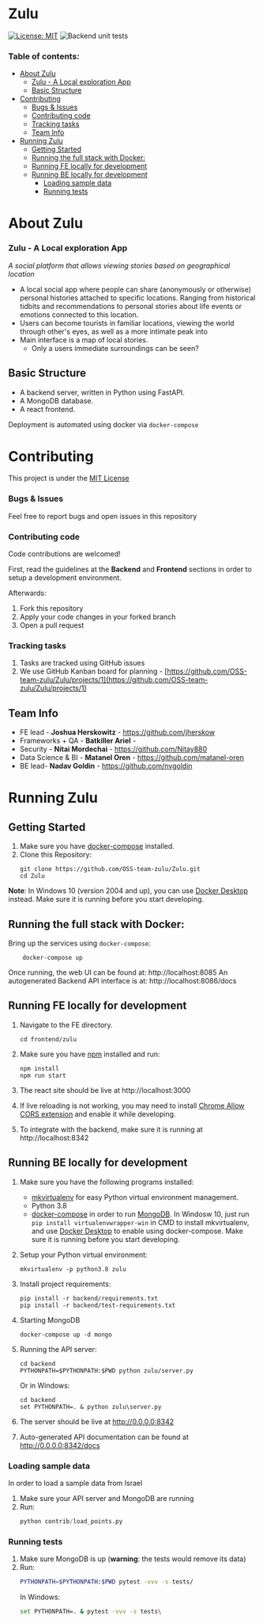 
# Zulu
[![License: MIT](https://img.shields.io/badge/License-MIT-yellow.svg)](https://opensource.org/licenses/MIT)             ![Backend unit tests](https://github.com/OSS-team-zulu/Zulu/workflows/Backend%20unit%20tests/badge.svg?branch=master)

### Table of contents:
- [About Zulu](#about-zulu)
    + [Zulu - A Local exploration App](#zulu---a-local-exploration-app)
  * [Basic Structure](#basic-structure)
- [Contributing](#contributing)
    + [Bugs & Issues](#bugs---issues)
    + [Contributing code](#contributing-code)
    + [Tracking tasks](#tracking-tasks)
  * [Team Info](#team-info)
- [Running Zulu](#running-zulu)
  * [Getting Started](#getting-started)
  * [Running the full stack with Docker:](#running-the-full-stack-with-docker-)
  * [Running FE locally for development](#running-fe-locally-for-development)
  * [Running BE locally for development](#running-be-locally-for-development)
    + [Loading sample data](#loading-sample-data)
    + [Running tests](#running-tests)

# About Zulu

### Zulu - A Local exploration App

*A social platform that allows viewing stories based on geographical location*

 - A local social app where people can share (anonymously or otherwise) personal histories attached to specific locations. Ranging from historical tidbits and recommendations to personal stories about life events or emotions connected to this location.
 - Users can become tourists in familiar locations, viewing the world through other's eyes, as well as a more intimate peak into
 - Main interface is a map of local stories.
	 - Only a users immediate surroundings can be seen?


## Basic Structure

* A backend server, written in Python using FastAPI.
* A MongoDB database.
* A react frontend.

Deployment is automated using docker via `docker-compose`


# Contributing
This project is under the [MIT License](./LICENSE.md)
### Bugs & Issues
Feel free to report bugs and open issues in this repository

### Contributing code
Code contributions are welcomed!

First, read the guidelines at the **Backend** and **Frontend** sections in order to setup a development environment. 

Afterwards:
1. Fork this repository
2. Apply your code changes in your forked branch
3. Open a pull request

### Tracking tasks
1. Tasks are tracked using GitHub issues
2. We use GitHub Kanban board for planning - [https://github.com/OSS-team-zulu/Zulu/projects/1](https://github.com/OSS-team-zulu/Zulu/projects/1)

## Team Info

 - FE lead - **Joshua Herskowitz** -  https://github.com/jherskow
 - Frameworks + QA  - **Batkiller Ariel** -
 - Security - **Nitai Mordechai** - https://github.com/Nitay880
 - Data Science & BI - **Matanel Oren** - https://github.com/matanel-oren
 - BE lead- **Nadav Goldin** - https://github.com/nvgoldin

# Running Zulu

## Getting Started

1. Make sure you have [docker-compose](https://docs.docker.com/compose/install/) installed.
2. Clone this Repository: 
	```shell
	git clone https://github.com/OSS-team-zulu/Zulu.git
	cd Zulu
	```
**Note**: In Windows 10 (version 2004 and up), you can use [Docker Desktop](https://docs.docker.com/docker-for-windows/install/) instead. Make sure it is running before you start developing.

## Running the full stack with Docker:
Bring up the services using `docker-compose`:
```shell
	docker-compose up
```
Once running, the web UI can be found at: http://localhost:8085
An autogenerated Backend API interface is at: http://localhost:8086/docs 

## Running FE locally for development
1. Navigate to the FE directory.
	  ```shell
	  cd frontend/zulu
	  ```

2. Make sure you have [npm](https://nodejs.org/en/download/) installed and run:
	  ```shell
	  npm install
	  npm run start
	  ```

4. The react site should be live at http://localhost:3000

5. If live reloading is not working, you may need to install [Chrome Allow CORS extension](https://mybrowseraddon.com/access-control-allow-origin.html) and 
   enable it while developing.

6. To integrate with the backend, make sure it is running at http://localhost:8342


## Running BE locally for development
1. Make sure you have the following programs installed:
   *  [mkvirtualenv](https://virtualenvwrapper.readthedocs.io/en/latest/install.html) for easy Python virtual environment management.
   * Python 3.8
   *  [docker-compose](https://docs.docker.com/compose/install/) in order to run [MongoDB](https://www.mongodb.com/). 
In Windosw 10, just run ```pip install virtualenvwrapper-win``` in CMD to install mkvirtualenv, and use [Docker Desktop](https://docs.docker.com/docker-for-windows/install/) to enable using docker-compose. Make sure it is running before you start developing.

2. Setup your Python virtual environment:
   ```shell
   mkvirtualenv -p python3.8 zulu
   ```
3. Install project requirements:
   ```shell
   pip install -r backend/requirements.txt
   pip install -r backend/test-requirements.txt
   ```
4. Starting MongoDB
   ```shell
   docker-compose up -d mongo
   ```
5. Running the API server:
   ```shell
   cd backend
   PYTHONPATH=$PYTHONPATH:$PWD python zulu/server.py
   ```
   Or in Windows:
   ```shell
   cd backend
   set PYTHONPATH=. & python zulu\server.py
   ```
6. The server should be live at http://0.0.0.0:8342
7. Auto-generated API documentation can be found at  http://0.0.0.0:8342/docs 

### Loading sample data
In order to load a sample data from Israel
1. Make sure your API server and MongoDB are running
2. Run:
	```python
	python contrib/load_points.py
	```
### Running tests
1. Make sure MongoDB is up (**warning**: the tests would remove its data)
2. Run:
	  ```bash
	  PYTHONPATH=$PYTHONPATH:$PWD pytest -vvv -s tests/
	  ```
   In Windows:
   ```bash
   set PYTHONPATH=. & pytest -vvv -s tests\
   ```
